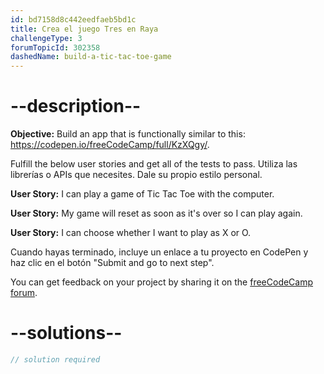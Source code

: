 ```yaml
---
id: bd7158d8c442eedfaeb5bd1c
title: Crea el juego Tres en Raya
challengeType: 3
forumTopicId: 302358
dashedName: build-a-tic-tac-toe-game
---
```


# --description--

**Objective:** Build an app that is functionally similar to this: <a href="https://codepen.io/freeCodeCamp/full/KzXQgy/" target="_blank" rel="noopener noreferrer nofollow">https://codepen.io/freeCodeCamp/full/KzXQgy/</a>.

Fulfill the below user stories and get all of the tests to pass. Utiliza las librerías o APIs que necesites. Dale su propio estilo personal.

**User Story:** I can play a game of Tic Tac Toe with the computer.

**User Story:** My game will reset as soon as it's over so I can play again.

**User Story:** I can choose whether I want to play as X or O.

Cuando hayas terminado, incluye un enlace a tu proyecto en CodePen y haz clic en el botón "Submit and go to next step".

You can get feedback on your project by sharing it on the <a href="https://forum.freecodecamp.org/c/project-feedback/409" target="_blank" rel="noopener noreferrer nofollow">freeCodeCamp forum</a>.

# --solutions--

```js
// solution required
```

